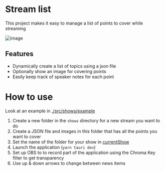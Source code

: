 # Stream list

This project makes it easy to manage a list of points to cover while streaming

![image](https://user-images.githubusercontent.com/2608559/191397787-035c004b-055e-421d-84c8-ebd3780bc98e.png)

## Features

- Dynamically create a list of topics using a json file
- Optionally show an image for covering points
- Easily keep track of speaker notes for each point

# How to use

Look at an example in [./src/shows/example](./src/shows/example)

1. Create a new folder in the `shows` directory for a new stream you want to do
1. Create a JSON file and images in this folder that has all the points you want to cover
1. Set the name of the folder for your show in [currentShow](src/shows/currentShow.json)
1. Launch the application (`yarn tauri dev`)
1. Set up OBS to to record part of the application using the Chroma Key filter to get transparency
1. Use up & down arrows to change between news items
